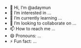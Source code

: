 - 👋 Hi, I’m @adaymun
- 👀 I’m interested in ...
- 🌱 I’m currently learning ...
- 💞️ I’m looking to collaborate on ...
- 📫 How to reach me ...
- 😄 Pronouns: ...
- ⚡ Fun fact: ...

<!---
adaymun/adaymun is a ✨ special ✨ repository because its `README.md` (this file) appears on your GitHub profile.
You can click the Preview link to take a look at your changes.
--->
